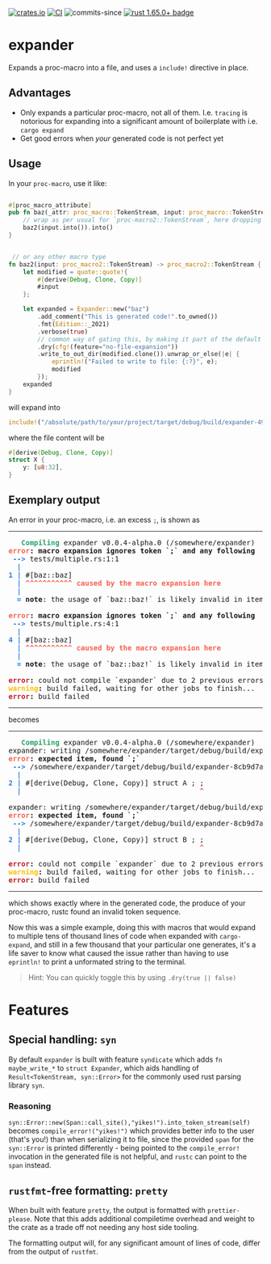 
[![crates.io](https://img.shields.io/crates/v/expander.svg)](https://crates.io/crates/expander)
[![CI](https://ci.spearow.io/api/v1/teams/main/pipelines/expander/jobs/master-validate/badge)](https://ci.spearow.io/teams/main/pipelines/expander/jobs/master-validate)
![commits-since](https://img.shields.io/github/commits-since/drahnr/expander/latest.svg)
[![rust 1.65.0+ badge](https://img.shields.io/badge/rust-1.65.0+-93450a.svg)](https://blog.rust-lang.org/2022/11/03/Rust-1.65.0.html)

# expander

Expands a proc-macro into a file, and uses a `include!` directive in place.


## Advantages

* Only expands a particular proc-macro, not all of them. I.e. `tracing` is notorious for expanding into a significant amount of boilerplate with i.e. `cargo expand`
* Get good errors when _your_ generated code is not perfect yet


## Usage

In your `proc-macro`, use it like:

```rust

#[proc_macro_attribute]
pub fn baz(_attr: proc_macro::TokenStream, input: proc_macro::TokenStream) -> proc_macro::TokenStream {
    // wrap as per usual for `proc-macro2::TokenStream`, here dropping `attr` for simplicity
    baz2(input.into()).into()
}


 // or any other macro type
fn baz2(input: proc_macro2::TokenStream) -> proc_macro2::TokenStream {
    let modified = quote::quote!{
        #[derive(Debug, Clone, Copy)]
        #input
    };

    let expanded = Expander::new("baz")
        .add_comment("This is generated code!".to_owned())
        .fmt(Edition::_2021)
        .verbose(true)
        // common way of gating this, by making it part of the default feature set
        .dry(cfg!(feature="no-file-expansion"))
        .write_to_out_dir(modified.clone()).unwrap_or_else(|e| {
            eprintln!("Failed to write to file: {:?}", e);
            modified
        });
    expanded
}
```

will expand into

```rust
include!("/absolute/path/to/your/project/target/debug/build/expander-49db7ae3a501e9f4/out/baz-874698265c6c4afd1044a1ced12437c901a26034120b464626128281016424db.rs");
```

where the file content will be

```rust
#[derive(Debug, Clone, Copy)]
struct X {
    y: [u8:32],
}
```


## Exemplary output

An error in your proc-macro, i.e. an excess `;`, is shown as

---

<pre><font color="#26A269"><b>   Compiling</b></font> expander v0.0.4-alpha.0 (/somewhere/expander)
<font color="#F66151"><b>error</b></font><b>: macro expansion ignores token `;` and any following</b>
 <font color="#2A7BDE"><b>--&gt; </b></font>tests/multiple.rs:1:1
  <font color="#2A7BDE"><b>|</b></font>
<font color="#2A7BDE"><b>1</b></font> <font color="#2A7BDE"><b>| </b></font>#[baz::baz]
  <font color="#2A7BDE"><b>| </b></font><font color="#F66151"><b>^^^^^^^^^^^</b></font> <font color="#F66151"><b>caused by the macro expansion here</b></font>
  <font color="#2A7BDE"><b>|</b></font>
  <font color="#2A7BDE"><b>= </b></font><b>note</b>: the usage of `baz::baz!` is likely invalid in item context

<font color="#F66151"><b>error</b></font><b>: macro expansion ignores token `;` and any following</b>
 <font color="#2A7BDE"><b>--&gt; </b></font>tests/multiple.rs:4:1
  <font color="#2A7BDE"><b>|</b></font>
<font color="#2A7BDE"><b>4</b></font> <font color="#2A7BDE"><b>| </b></font>#[baz::baz]
  <font color="#2A7BDE"><b>| </b></font><font color="#F66151"><b>^^^^^^^^^^^</b></font> <font color="#F66151"><b>caused by the macro expansion here</b></font>
  <font color="#2A7BDE"><b>|</b></font>
  <font color="#2A7BDE"><b>= </b></font><b>note</b>: the usage of `baz::baz!` is likely invalid in item context

<font color="#C01C28"><b>error</b></font><b>:</b> could not compile `expander` due to 2 previous errors
<font color="#FFBF00"><b>warning</b></font><b>:</b> build failed, waiting for other jobs to finish...
<font color="#C01C28"><b>error</b></font><b>:</b> build failed
</pre>

---

becomes

---

<pre>
<font color="#26A269"><b>   Compiling</b></font> expander v0.0.4-alpha.0 (/somewhere/expander)
expander: writing /somewhere/expander/target/debug/build/expander-8cb9d7a52d4e83d1/out/baz-874698265c6c.rs
<font color="#F66151"><b>error</b></font><b>: expected item, found `;`</b>
 <font color="#2A7BDE"><b>--&gt; </b></font>/somewhere/expander/target/debug/build/expander-8cb9d7a52d4e83d1/out/baz-874698265c6c.rs:2:42
  <font color="#2A7BDE"><b>|</b></font>
<font color="#2A7BDE"><b>2</b></font> <font color="#2A7BDE"><b>| </b></font>#[derive(Debug, Clone, Copy)] struct A ; ;
  <font color="#2A7BDE"><b>| </b></font>                                         <font color="#F66151"><b>^</b></font>

expander: writing /somewhere/expander/target/debug/build/expander-8cb9d7a52d4e83d1/out/baz-73b3d5b9bc46.rs
<font color="#F66151"><b>error</b></font><b>: expected item, found `;`</b>
 <font color="#2A7BDE"><b>--&gt; </b></font>/somewhere/expander/target/debug/build/expander-8cb9d7a52d4e83d1/out/baz-73b3d5b9bc46.rs:2:42
  <font color="#2A7BDE"><b>|</b></font>
<font color="#2A7BDE"><b>2</b></font> <font color="#2A7BDE"><b>| </b></font>#[derive(Debug, Clone, Copy)] struct B ; ;
  <font color="#2A7BDE"><b>| </b></font>                                         <font color="#F66151"><b>^</b></font>

<font color="#C01C28"><b>error</b></font><b>:</b> could not compile `expander` due to 2 previous errors
<font color="#FFBF00"><b>warning</b></font><b>:</b> build failed, waiting for other jobs to finish...
<font color="#C01C28"><b>error</b></font><b>:</b> build failed
</pre>

---

which shows exactly where in the generated code, the produce of your proc-macro, rustc found an invalid token sequence.

Now this was a simple example, doing this with macros that would expand to multiple tens of thousand lines of
code when expanded with `cargo-expand`, and still in a few thousand that your particular one generates, it's a
life saver to know what caused the issue rather than having to use `eprintln!` to print a unformated
string to the terminal.

> Hint: You can quickly toggle this by using `.dry(true || false)`


# Features

## Special handling: `syn`

By default `expander` is built with feature `syndicate` which adds `fn maybe_write_*`
to `struct Expander`, which aids handling of `Result<TokenStream, syn::Error>` for the
commonly used rust parsing library `syn`.

### Reasoning

`syn::Error::new(Span::call_site(),"yikes!").into_token_stream(self)` becomes `compile_error!("yikes!")`
which provides better info to the user (that's you!) than when serializing it to file, since the provided
`span` for the `syn::Error` is printed differently - being pointed to the `compile_error!` invocation
in the generated file is not helpful, and `rustc` can point to the `span` instead.

## `rustfmt`-free formatting: `pretty`

When built with feature `pretty`, the output is formatted with `prettier-please`. Note that this adds
additional compiletime overhead and weight to the crate as a trade off not needing any host side tooling.

The formatting output will, for any significant amount of lines of code, differ from the output of `rustfmt`.
